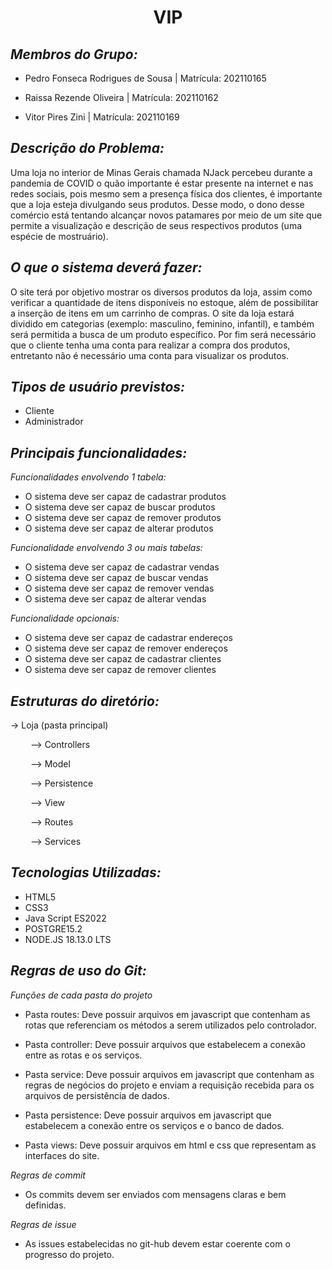 <h1 align="center"> VIP </h1>

## *Membros do Grupo:*
* Pedro Fonseca Rodrigues de Sousa | Matrícula: 202110165

* Raissa Rezende Oliveira | Matrícula: 202110162

* Vitor Pires Zini | Matrícula: 202110169

## *Descrição do Problema:*

Uma loja no interior de Minas Gerais chamada NJack percebeu durante a pandemia de COVID o quão importante é estar presente na internet e nas redes sociais, pois mesmo sem a presença física dos clientes, é importante que a loja esteja divulgando seus produtos. Desse modo, o dono desse comércio está tentando alcançar novos patamares por meio de um site que permite a visualização e descrição de seus respectivos produtos (uma espécie de mostruário).

## *O que o sistema deverá fazer:*

O site terá por objetivo mostrar os diversos produtos da loja, assim como verificar a quantidade de itens disponíveis no estoque, além de possibilitar a inserção de itens em um carrinho de compras. O site da loja estará dividido em categorias (exemplo: masculino, feminino, infantil), e também será permitida a busca de um produto específico. Por fim será necessário que o cliente tenha uma conta para realizar a compra dos produtos, entretanto não é necessário uma conta para visualizar os produtos.

## *Tipos de usuário previstos:*

- Cliente
- Administrador

## *Principais funcionalidades:*

*Funcionalidades envolvendo 1 tabela:*

- O sistema deve ser capaz de cadastrar produtos
- O sistema deve ser capaz de buscar produtos
- O sistema deve ser capaz de remover produtos
- O sistema deve ser capaz de alterar produtos

*Funcionalidade envolvendo 3 ou mais tabelas:*

- O sistema deve ser capaz de cadastrar vendas
- O sistema deve ser capaz de buscar vendas
- O sistema deve ser capaz de remover vendas
- O sistema deve ser capaz de alterar vendas

*Funcionalidade opcionais:*

- O sistema deve ser capaz de cadastrar endereços
- O sistema deve ser capaz de remover endereços
- O sistema deve ser capaz de cadastrar clientes
- O sistema deve ser capaz de remover clientes

## *Estruturas do diretório:*

-> Loja (pasta principal)

&emsp;&emsp; –> Controllers

&emsp;&emsp; –> Model

&emsp;&emsp; –> Persistence

&emsp;&emsp; –> View

&emsp;&emsp; –> Routes

&emsp;&emsp; –> Services


## *Tecnologias Utilizadas:*

* HTML5
* CSS3
* Java Script ES2022 
* POSTGRE15.2
* NODE.JS 18.13.0 LTS

## *Regras de uso do Git:*

*Funções de cada pasta do projeto*

* Pasta routes: Deve possuir arquivos em javascript que contenham as rotas que referenciam os métodos a serem utilizados pelo controlador.

* Pasta controller: Deve possuir arquivos que estabelecem a conexão entre as rotas e os serviços.

* Pasta service: Deve possuir arquivos em javascript que contenham as regras de negócios do projeto e enviam a requisição recebida para os arquivos de persistência de dados.

* Pasta persistence: Deve possuir arquivos em javascript que estabelecem a conexão entre os serviços e o banco de dados.

* Pasta views: Deve possuir arquivos em html e css que representam as interfaces do site.

*Regras de commit*

* Os commits devem ser enviados com mensagens claras e bem definidas.

*Regras de issue*

* As issues estabelecidas no git-hub devem estar coerente com o progresso do projeto.